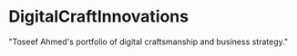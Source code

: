 # DigitalCraftInnovations
"Toseef Ahmed's portfolio of digital craftsmanship and business strategy."
